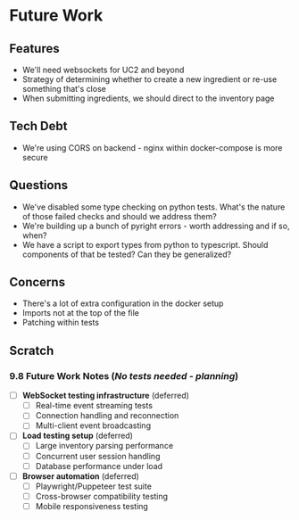# Future Work
## Features
- We'll need websockets for UC2 and beyond
- Strategy of determining whether to create a new ingredient or re-use something that's close
- When submitting ingredients, we should direct to the inventory page

## Tech Debt
- We're using CORS on backend - nginx within docker-compose is more secure

## Questions
- We've disabled some type checking on python tests. What's the nature of those failed checks and should we address them?
- We're building up a bunch of pyright errors - worth addressing and if so, when?
- We have a script to export types from python to typescript. Should components of that be tested? Can they be generalized?

## Concerns
- There's a lot of extra configuration in the docker setup
- Imports not at the top of the file
- Patching within tests

## Scratch
### 9.8 Future Work Notes (*No tests needed - planning*)
- [ ] **WebSocket testing infrastructure** (deferred)
  - [ ] Real-time event streaming tests
  - [ ] Connection handling and reconnection
  - [ ] Multi-client event broadcasting
- [ ] **Load testing setup** (deferred)
  - [ ] Large inventory parsing performance
  - [ ] Concurrent user session handling
  - [ ] Database performance under load
- [ ] **Browser automation** (deferred)
  - [ ] Playwright/Puppeteer test suite
  - [ ] Cross-browser compatibility testing
  - [ ] Mobile responsiveness testing

